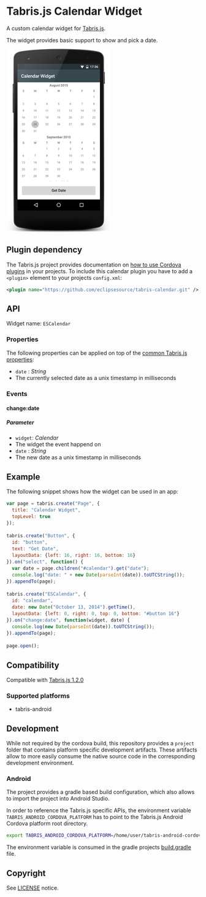 # Tabris.js Calendar Widget

A custom calendar widget for [Tabris.js](https://tabrisjs.com).

The widget provides basic support to show and pick a date.

![Calendar widget on Android](assets/screenshots/calendar-widget-android.png)
## Plugin dependency

The Tabris.js project provides documentation on [how to use Cordova plugins](https://tabrisjs.com/documentation/latest/build#adding-plugins) in your projects. To include this calendar plugin you have to add a `<plugin>` element to your projects `config.xml`:

```xml
<plugin name="https://github.com/eclipsesource/tabris-calendar.git" />
```

## API

Widget name: `ESCalendar`

### Properties

The following properties can be applied on top of the [common Tabris.js properties](https://tabrisjs.com/documentation/latest/api/Widget#properties):

* `date` : _String_
 * The currently selected date as a unix timestamp in milliseconds

### Events

#### change:date

##### Parameter
* `widget`: _Calendar_
 * The widget the event happend on
* `date` : _String_
 * The new date as a unix timestamp in milliseconds

## Example

The following snippet shows how the widget can be used in an app:

```javascript
var page = tabris.create("Page", {
  title: "Calendar Widget",
  topLevel: true
});

tabris.create("Button", {
  id: "button",
  text: "Get Date",
  layoutData: {left: 16, right: 16, bottom: 16}
}).on("select", function() {
  var date = page.children("#calendar").get("date");
  console.log("date: " + new Date(parseInt(date)).toUTCString());
}).appendTo(page);

tabris.create("ESCalendar", {
  id: "calendar",
  date: new Date("October 13, 2014").getTime(),
  layoutData: {left: 0, right: 0, top: 0, bottom: "#button 16"}
}).on("change:date", function(widget, date) {
  console.log(new Date(parseInt(date)).toUTCString());
}).appendTo(page);

page.open();
```

## Compatibility

Compatible with [Tabris.js 1.2.0](https://github.com/eclipsesource/tabris-js/releases/tag/v1.2.0)

### Supported platforms

 * tabris-android

## Development

While not required by the cordova build, this repository provides a `project` folder that contains platform specific development artifacts. These artifacts allow to more easily consume the native source code in the corresponding development environment.

### Android

The project provides a gradle based build configuration, which also allows to import the project into Android Studio.

In order to reference the Tabris.js specific APIs, the environment variable `TABRIS_ANDROID_CORDOVA_PLATFORM` has to point to the Tabris.js Android Cordova platform root directory.

```bash
export TABRIS_ANDROID_CORDOVA_PLATFORM=/home/user/tabris-android-cordova
```
 The environment variable is consumed in the gradle projects [build.gradle](project/android/build.gradle) file.

## Copyright

 See [LICENSE](LICENSE) notice.
